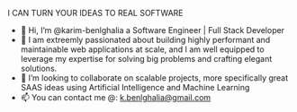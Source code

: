 I CAN TURN YOUR IDEAS TO REAL SOFTWARE
- 👋 Hi, I’m @karim-benlghalia a Software Engineer | Full Stack Developer
- 👀 I am extreemly passionated about building highly performant and maintainable web applications at scale, and I am well equipped to leverage my expertise for solving big problems and crafting elegant solutions. 
- 🌱 I’m looking to collaborate on scalable projects, more specifically great SAAS ideas using Artificial Intelligence and Machine Learning
- 📫 You can contact me @: k.benlghalia@gmail.com


<!---
karim-benlghalia/karim-benlghalia is a ✨ special ✨ repository because its `README.md` (this file) appears on your GitHub profile.
You can click the Preview link to take a look at your changes.
--->
